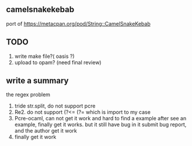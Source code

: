 ## camelsnakekebab 

port of  https://metacpan.org/pod/String::CamelSnakeKebab 



## TODO
1. write make file?( oasis ?)
2. upload to opam? (need final review)



## write a summary

the regex problem
1. tride str.split, do not support pcre
2. Re2. do not support (?<= (?=  which is import to my case
3. Pcre-ocaml, can not get it work and hard to find a example
   after see an example, finally get it works.
   but it still have bug in it
   submit bug report, and the author get it work
4. finally get it work 

